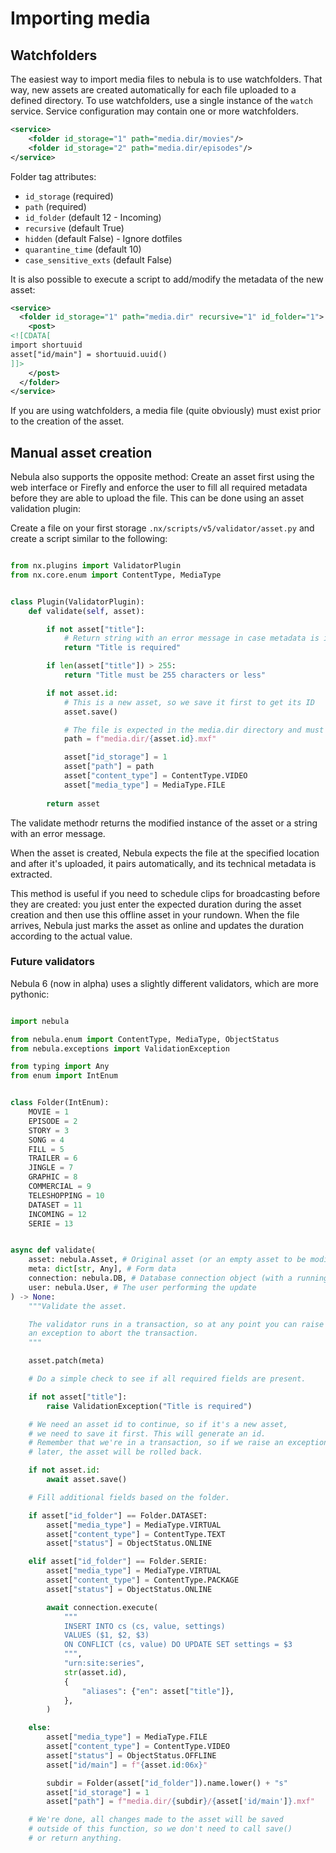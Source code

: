 Importing media
===============

Watchfolders
------------

The easiest way to import media files to nebula is to use watchfolders. 
That way, new assets are created automatically for each file uploaded to 
a defined directory. To use watchfolders, use a single instance of the `watch`
service. Service configuration may contain one or more watchfolders.

```xml
<service>
    <folder id_storage="1" path="media.dir/movies"/>
    <folder id_storage="2" path="media.dir/episodes"/>
</service>
```
Folder tag attributes:

- `id_storage` (required)
- `path` (required)
- `id_folder` (default 12 - Incoming)
- `recursive` (default True)
- `hidden` (default False) - Ignore dotfiles
- `quarantine_time` (default 10)
- `case_sensitive_exts` (default False)

It is also possible to execute a script to add/modify the metadata of the new asset:

```xml
<service>
  <folder id_storage="1" path="media.dir" recursive="1" id_folder="1">
    <post>
<![CDATA[
import shortuuid
asset["id/main"] = shortuuid.uuid()
]]>
    </post>
  </folder>
</service>
```

If you are using watchfolders, a media file (quite obviously) must exist prior to the creation of the asset.

Manual asset creation
---------------------

Nebula also supports the opposite method: Create an asset first using the web interface 
or Firefly and enforce the user to fill all required metadata before they are able to upload the file. 
This can be done using an asset validation plugin: 

Create a file on your first storage `.nx/scripts/v5/validator/asset.py` and create a script similar to the following:

```python

from nx.plugins import ValidatorPlugin
from nx.core.enum import ContentType, MediaType


class Plugin(ValidatorPlugin):
    def validate(self, asset):

        if not asset["title"]:
            # Return string with an error message in case metadata is incorrect
            return "Title is required"

        if len(asset["title"]) > 255:
            return "Title must be 255 characters or less"

        if not asset.id:
            # This is a new asset, so we save it first to get its ID
            asset.save() 

            # The file is expected in the media.dir directory and must be named by asset ID.
            path = f"media.dir/{asset.id}.mxf"

            asset["id_storage"] = 1
            asset["path"] = path
            asset["content_type"] = ContentType.VIDEO
            asset["media_type"] = MediaType.FILE
        
        return asset
```

The validate methodr returns the modified instance of the asset or a string with an error message.


When the asset is created, Nebula expects the file at the specified location 
and after it's uploaded, it pairs automatically, and its technical metadata is extracted.

This method is useful if you need to schedule clips for broadcasting before they are created: 
you just enter the expected duration during the asset creation and then use this offline asset in your rundown. 
When the file arrives, Nebula just marks the asset as online and updates the duration according to the actual value.


### Future validators

Nebula 6 (now in alpha) uses a slightly different validators, which are more pythonic:

```python

import nebula

from nebula.enum import ContentType, MediaType, ObjectStatus
from nebula.exceptions import ValidationException

from typing import Any
from enum import IntEnum


class Folder(IntEnum):
    MOVIE = 1
    EPISODE = 2
    STORY = 3
    SONG = 4
    FILL = 5
    TRAILER = 6
    JINGLE = 7
    GRAPHIC = 8
    COMMERCIAL = 9
    TELESHOPPING = 10
    DATASET = 11
    INCOMING = 12
    SERIE = 13


async def validate(
    asset: nebula.Asset, # Original asset (or an empty asset to be modified)
    meta: dict[str, Any], # Form data
    connection: nebula.DB, # Database connection object (with a running transaction)
    user: nebula.User, # The user performing the update
) -> None:
    """Validate the asset.

    The validator runs in a transaction, so at any point you can raise
    an exception to abort the transaction.
    """

    asset.patch(meta)

    # Do a simple check to see if all required fields are present.

    if not asset["title"]:
        raise ValidationException("Title is required")

    # We need an asset id to continue, so if it's a new asset,
    # we need to save it first. This will generate an id.
    # Remember that we're in a transaction, so if we raise an exception
    # later, the asset will be rolled back.

    if not asset.id:
        await asset.save()

    # Fill additional fields based on the folder.

    if asset["id_folder"] == Folder.DATASET:
        asset["media_type"] = MediaType.VIRTUAL
        asset["content_type"] = ContentType.TEXT
        asset["status"] = ObjectStatus.ONLINE

    elif asset["id_folder"] == Folder.SERIE:
        asset["media_type"] = MediaType.VIRTUAL
        asset["content_type"] = ContentType.PACKAGE
        asset["status"] = ObjectStatus.ONLINE

        await connection.execute(
            """
            INSERT INTO cs (cs, value, settings)
            VALUES ($1, $2, $3)
            ON CONFLICT (cs, value) DO UPDATE SET settings = $3
            """,
            "urn:site:series",
            str(asset.id),
            {
                "aliases": {"en": asset["title"]},
            },
        )

    else:
        asset["media_type"] = MediaType.FILE
        asset["content_type"] = ContentType.VIDEO
        asset["status"] = ObjectStatus.OFFLINE
        asset["id/main"] = f"{asset.id:06x}"

        subdir = Folder(asset["id_folder"]).name.lower() + "s"
        asset["id_storage"] = 1
        asset["path"] = f"media.dir/{subdir}/{asset['id/main']}.mxf"

    # We're done, all changes made to the asset will be saved
    # outside of this function, so we don't need to call save()
    # or return anything.

```
